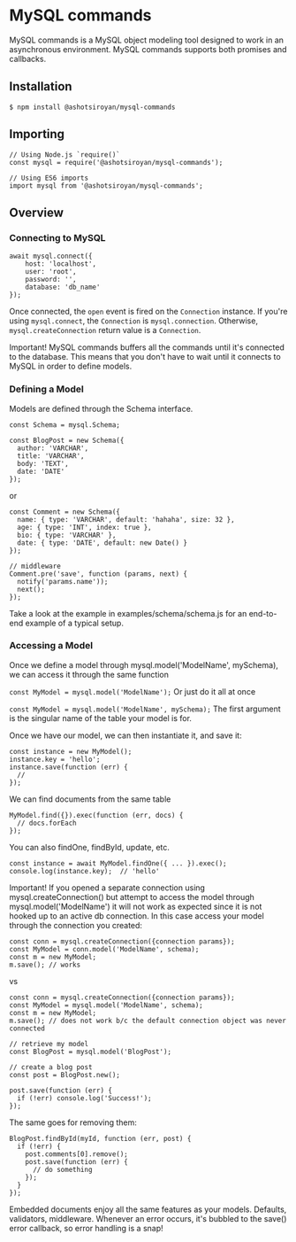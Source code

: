 # MySQL commands
MySQL commands is a MySQL object modeling tool designed to work in an asynchronous environment. MySQL commands supports both promises and callbacks.

## Installation
```
$ npm install @ashotsiroyan/mysql-commands
```

## Importing
```
// Using Node.js `require()`
const mysql = require('@ashotsiroyan/mysql-commands');

// Using ES6 imports
import mysql from '@ashotsiroyan/mysql-commands';
```

## Overview

### Connecting to MySQL

```
await mysql.connect({
    host: 'localhost',
    user: 'root',
    password: '',
    database: 'db_name'
});
```
Once connected, the `open` event is fired on the `Connection` instance. If you're using `mysql.connect`, the `Connection` is `mysql.connection`. Otherwise, `mysql.createConnection` return value is a `Connection`.

Important! MySQL commands buffers all the commands until it's connected to the database. This means that you don't have to wait until it connects to MySQL in order to define models.

### Defining a Model
Models are defined through the Schema interface.

```
const Schema = mysql.Schema;

const BlogPost = new Schema({
  author: 'VARCHAR',
  title: 'VARCHAR',
  body: 'TEXT',
  date: 'DATE'
});
```
or

```
const Comment = new Schema({
  name: { type: 'VARCHAR', default: 'hahaha', size: 32 },
  age: { type: 'INT', index: true },
  bio: { type: 'VARCHAR' },
  date: { type: 'DATE', default: new Date() }
});

// middleware
Comment.pre('save', function (params, next) {
  notify('params.name'));
  next();
});
```

Take a look at the example in examples/schema/schema.js for an end-to-end example of a typical setup.

### Accessing a Model
Once we define a model through mysql.model('ModelName', mySchema), we can access it through the same function

`const MyModel = mysql.model('ModelName');`
Or just do it all at once

`const MyModel = mysql.model('ModelName', mySchema);`
The first argument is the singular name of the table your model is for. 


Once we have our model, we can then instantiate it, and save it:
```
const instance = new MyModel();
instance.key = 'hello';
instance.save(function (err) {
  //
});
```

We can find documents from the same table
```
MyModel.find({}).exec(function (err, docs) {
  // docs.forEach
});
```

You can also findOne, findById, update, etc.
```
const instance = await MyModel.findOne({ ... }).exec();
console.log(instance.key);  // 'hello'
```

Important! If you opened a separate connection using mysql.createConnection() but attempt to access the model through mysql.model('ModelName') it will not work as expected since it is not hooked up to an active db connection. In this case access your model through the connection you created:
```
const conn = mysql.createConnection({connection params});
const MyModel = conn.model('ModelName', schema);
const m = new MyModel;
m.save(); // works
```
vs

```
const conn = mysql.createConnection({connection params});
const MyModel = mysql.model('ModelName', schema);
const m = new MyModel;
m.save(); // does not work b/c the default connection object was never connected
```

```
// retrieve my model
const BlogPost = mysql.model('BlogPost');

// create a blog post
const post = BlogPost.new();

post.save(function (err) {
  if (!err) console.log('Success!');
});
```

The same goes for removing them:
```
BlogPost.findById(myId, function (err, post) {
  if (!err) {
    post.comments[0].remove();
    post.save(function (err) {
      // do something
    });
  }
});
```
Embedded documents enjoy all the same features as your models. Defaults, validators, middleware. Whenever an error occurs, it's bubbled to the save() error callback, so error handling is a snap!